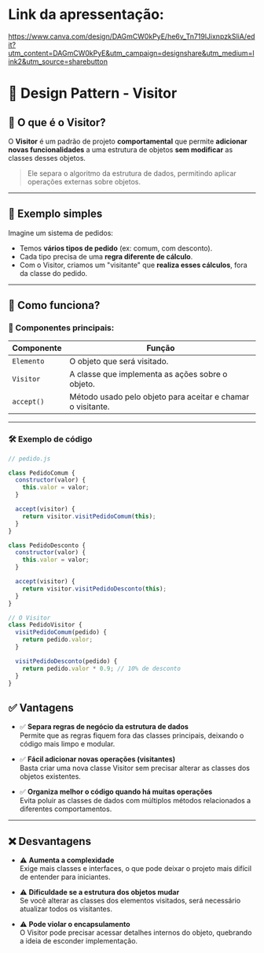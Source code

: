 # Link da apressentação:
https://www.canva.com/design/DAGmCW0kPyE/he6v_Tn719lJixnpzkSliA/edit?utm_content=DAGmCW0kPyE&utm_campaign=designshare&utm_medium=link2&utm_source=sharebutton

# 🧭 Design Pattern - Visitor

## 📌 O que é o Visitor?

O **Visitor** é um padrão de projeto **comportamental** que permite **adicionar novas funcionalidades** a uma estrutura de objetos **sem modificar** as classes desses objetos.

> Ele separa o algoritmo da estrutura de dados, permitindo aplicar operações externas sobre objetos.

---

## 🎯 Exemplo simples

Imagine um sistema de pedidos:
- Temos **vários tipos de pedido** (ex: comum, com desconto).
- Cada tipo precisa de uma **regra diferente de cálculo**.
- Com o Visitor, criamos um "visitante" que **realiza esses cálculos**, fora da classe do pedido.

---

## 🧠 Como funciona?

### 🧩 Componentes principais:

| Componente     | Função                                                                 |
|----------------|------------------------------------------------------------------------|
| `Elemento`     | O objeto que será visitado.                                             |
| `Visitor`      | A classe que implementa as ações sobre o objeto.                       |
| `accept()`     | Método usado pelo objeto para aceitar e chamar o visitante.            |

---

### 🛠️ Exemplo de código

```js
// pedido.js

class PedidoComum {
  constructor(valor) {
    this.valor = valor;
  }

  accept(visitor) {
    return visitor.visitPedidoComum(this);
  }
}

class PedidoDesconto {
  constructor(valor) {
    this.valor = valor;
  }

  accept(visitor) {
    return visitor.visitPedidoDesconto(this);
  }
}

// O Visitor
class PedidoVisitor {
  visitPedidoComum(pedido) {
    return pedido.valor;
  }

  visitPedidoDesconto(pedido) {
    return pedido.valor * 0.9; // 10% de desconto
  }
}
```
## ✅ Vantagens

- ✅ **Separa regras de negócio da estrutura de dados**  
  Permite que as regras fiquem fora das classes principais, deixando o código mais limpo e modular.

- ✅ **Fácil adicionar novas operações (visitantes)**  
  Basta criar uma nova classe Visitor sem precisar alterar as classes dos objetos existentes.

- ✅ **Organiza melhor o código quando há muitas operações**  
  Evita poluir as classes de dados com múltiplos métodos relacionados a diferentes comportamentos.

---

## ❌ Desvantagens

- ⚠️ **Aumenta a complexidade**  
  Exige mais classes e interfaces, o que pode deixar o projeto mais difícil de entender para iniciantes.

- ⚠️ **Dificuldade se a estrutura dos objetos mudar**  
  Se você alterar as classes dos elementos visitados, será necessário atualizar todos os visitantes.

- ⚠️ **Pode violar o encapsulamento**  
  O Visitor pode precisar acessar detalhes internos do objeto, quebrando a ideia de esconder implementação.
